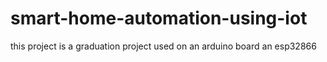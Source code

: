 # smart-home-automation-using-iot
this project is a graduation project used on an arduino board an esp32866 
